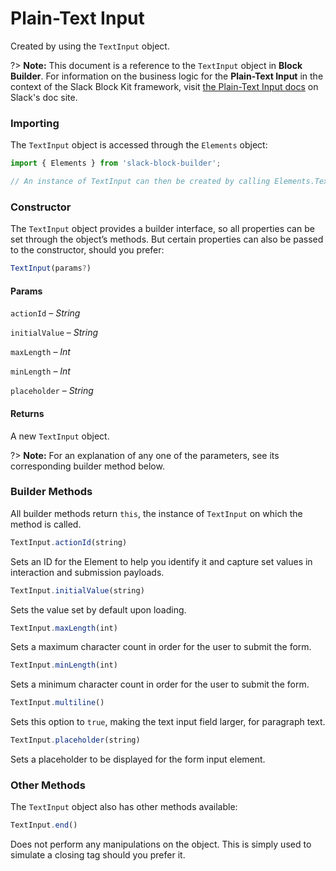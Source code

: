 # Plain-Text Input

Created by using the `TextInput` object.

?> **Note:** This document is a reference to the `TextInput` object in **Block Builder**. For information on the business logic for the **Plain-Text Input** in the context of the Slack Block Kit framework, visit [the Plain-Text Input docs](https:&#x2F;&#x2F;api.slack.com&#x2F;reference&#x2F;block-kit&#x2F;block-elements#input) on Slack's doc site.

### Importing

The `TextInput` object is accessed through the `Elements` object:

```javascript
import { Elements } from 'slack-block-builder';

// An instance of TextInput can then be created by calling Elements.TextInput();
```


### Constructor

The `TextInput` object provides a builder interface, so all properties can be set through the object’s methods. But certain properties can also be passed to the constructor, should you prefer:

```javascript
TextInput(params?)
```

#### Params

`actionId` – *String*

`initialValue` – *String*

`maxLength` – *Int*

`minLength` – *Int*

`placeholder` – *String*

#### Returns

A new `TextInput` object.

?> **Note:** For an explanation of any one of the parameters, see its corresponding builder method below.

### Builder Methods

All builder methods return `this`, the instance of `TextInput` on which the method is called.

```javascript
TextInput.actionId(string)
```

Sets an ID for the Element to help you identify it and capture set values in interaction and submission payloads.
```javascript
TextInput.initialValue(string)
```

Sets the value set by default upon loading.
```javascript
TextInput.maxLength(int)
```

Sets a maximum character count in order for the user to submit the form.
```javascript
TextInput.minLength(int)
```

Sets a minimum character count in order for the user to submit the form.
```javascript
TextInput.multiline()
```

Sets this option to `true`, making the text input field larger, for paragraph text.
```javascript
TextInput.placeholder(string)
```

Sets a placeholder to be displayed for the form input element.


### Other Methods

The `TextInput` object also has other methods available:

```javascript
TextInput.end()
```

Does not perform any manipulations on the object. This is simply used to simulate a closing tag should you prefer it.


